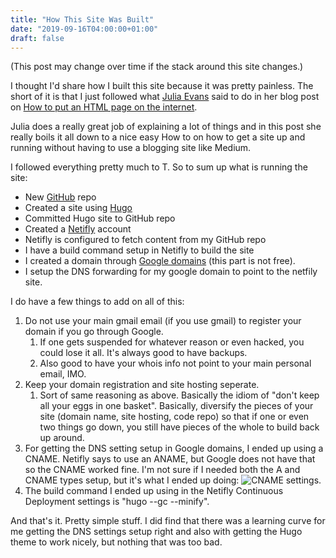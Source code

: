 ```yaml
---
title: "How This Site Was Built"
date: "2019-09-16T04:00:00+01:00"
draft: false
---
```


(This post may change over time if the stack around this site changes.)

I thought I'd share how I built this site because it was pretty painless. The short of it is that I just followed what [Julia Evans](https://twitter.com/b0rk) said to do in her blog post on [How to put an HTML page on the internet](https://jvns.ca/blog/2019/09/06/how-to-put-an-html-page-on-the-internet/).

Julia does a really great job of explaining a lot of things and in this post she really boils it all down to a nice easy How to on how to get a site up and running without having to use a blogging site like Medium.

I followed everything pretty much to T. So to sum up what is running the site:

 - New [GitHub](https://github.com) repo
 - Created a site using [Hugo](https://gohugo.io/) 
 - Committed Hugo site to GitHub repo
 - Created a [Netifly](https://www.netlify.com/) account
 - Netifly is configured to fetch content from my GitHub repo
 - I have a build command setup in Netifly to build the site
 - I created a domain through [Google domains](https://domains.google.com) (this part is not free).
 - I setup the DNS forwarding for my google domain to point to the netfily site.

I do have a few things to add on all of this:

1. Do not use your main gmail email (if you use gmail) to register your domain if you go through Google.
   1. If one gets suspended for whatever reason or even hacked, you could lose it all. It's always good to have backups.
   2. Also good to have your whois info not point to your main personal email, IMO.
2. Keep your domain registration and site hosting seperate.
   1. Sort of same reasoning as above. Basically the idiom of "don't keep all your eggs in one basket". Basically, diversify the pieces of your site (domain name, site hosting, code repo) so that if one or even two things go down, you still have pieces of the whole to build back up around.
3. For getting the DNS setting setup in Google domains, I ended up using a CNAME. Netifly says to use an ANAME, but Google does not have that so the CNAME worked fine. I'm not sure if I needed both the A and CNAME types setup, but it's what I ended up doing:
![CNAME settings.](/images/GoogleDNS.png)
4. The build command I ended up using in the Netifly Continuous Deployment settings is "hugo --gc --minify".

And that's it. Pretty simple stuff. I did find that there was a learning curve for me getting the DNS settings setup right and also with getting the Hugo theme to work nicely, but nothing that was too bad.
